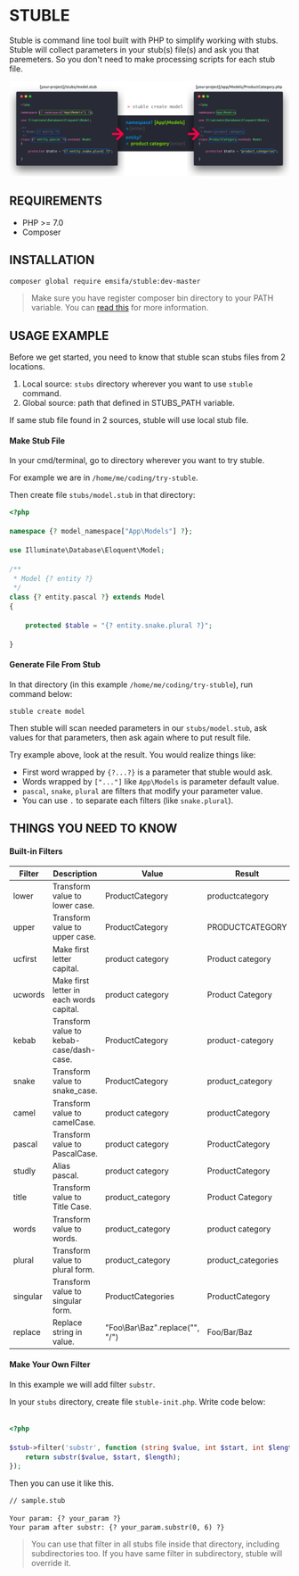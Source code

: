 STUBLE
========================================

Stuble is command line tool built with PHP to simplify working with stubs.
Stuble will collect parameters in your stub(s) file(s) and ask you that paremeters.
So you don't need to make processing scripts for each stub file.

![Stuble](https://raw.githubusercontent.com/emsifa/stuble/master/stuble.png)

## REQUIREMENTS

* PHP >= 7.0
* Composer

## INSTALLATION


```
composer global require emsifa/stuble:dev-master
```

> Make sure you have register composer bin directory to your PATH variable. You can [read this](https://getcomposer.org/doc/03-cli.md#global) for more information.

## USAGE EXAMPLE

Before we get started, you need to know that stuble scan stubs files from 2 locations.

1. Local source: `stubs` directory wherever you want to use `stuble` command.
2. Global source: path that defined in STUBS_PATH variable.

If same stub file found in 2 sources, stuble will use local stub file.

#### Make Stub File

In your cmd/terminal, go to directory wherever you want to try stuble.

For example we are in `/home/me/coding/try-stuble`.

Then create file `stubs/model.stub` in that directory:

```php
<?php

namespace {? model_namespace["App\Models"] ?};

use Illuminate\Database\Eloquent\Model;

/**
 * Model {? entity ?}
 */
class {? entity.pascal ?} extends Model
{

    protected $table = "{? entity.snake.plural ?}";

}

```

#### Generate File From Stub

In that directory (in this example `/home/me/coding/try-stuble`), run command below:

```
stuble create model
```

Then stuble will scan needed parameters in our `stubs/model.stub`,
ask values for that parameters,
then ask again where to put result file.

Try example above, look at the result. You would realize things like:

* First word wrapped by `{?...?}` is a parameter that stuble would ask.
* Words wrapped by `["..."]` like `App\Models` is parameter default value.
* `pascal`, `snake`, `plural` are filters that modify your parameter value.
* You can use `.` to separate each filters (like `snake.plural`).

## THINGS YOU NEED TO KNOW

#### Built-in Filters

| Filter   | Description                              | Value                           | Result             |
|----------|------------------------------------------|---------------------------------|--------------------|
| lower    | Transform value to lower case.           | ProductCategory                 | productcategory    |
| upper    | Transform value to upper case.           | ProductCategory                 | PRODUCTCATEGORY    |
| ucfirst  | Make first letter capital.               | product category                | Product category   |
| ucwords  | Make first letter in each words capital. | product category                | Product Category   |
| kebab    | Transform value to kebab-case/dash-case. | ProductCategory                 | product-category   |
| snake    | Transform value to snake_case.           | ProductCategory                 | product_category   |
| camel    | Transform value to camelCase.            | product category                | productCategory    |
| pascal   | Transform value to PascalCase.           | product category                | ProductCategory    |
| studly   | Alias pascal.                            | product category                | ProductCategory    |
| title    | Transform value to Title Case.           | product_category                | Product Category   |
| words    | Transform value to words.                | product_category                | product category   |
| plural   | Transform value to plural form.          | product_category                | product_categories |
| singular | Transform value to singular form.        | ProductCategories               | ProductCategory    |
| replace  | Replace string in value.                 | "Foo\Bar\Baz".replace("\", "/") | Foo/Bar/Baz        |


#### Make Your Own Filter

In this example we will add filter `substr`.

In your `stubs` directory, create file `stuble-init.php`.
Write code below:

```php

<?php

$stub->filter('substr', function (string $value, int $start, int $length = null) {
    return substr($value, $start, $length);
});

```

Then you can use it like this.

```
// sample.stub

Your param: {? your_param ?}
Your param after substr: {? your_param.substr(0, 6) ?}

```

> You can use that filter in all stubs file inside that directory, including subdirectories too. If you have same filter in subdirectory, stuble will override it.

